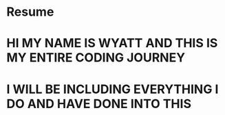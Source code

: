 # Resume
# HI MY NAME IS WYATT AND THIS IS MY ENTIRE CODING JOURNEY
# I WILL BE INCLUDING EVERYTHING I DO AND HAVE DONE INTO THIS
